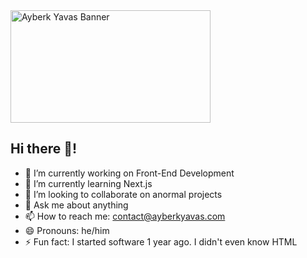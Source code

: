 
<img src="https://github.com/Ayberkyvs/Ayberkyvs/assets/35408256/7b5e1019-fd3a-406b-9dff-0ed54e40ffc1" alt="Ayberk Yavas Banner" width="320" height="180">

## Hi there 👋!

- 🔭 I’m currently working on Front-End Development
- 🌱 I’m currently learning Next.js
- 👯 I’m looking to collaborate on anormal projects
- 💬 Ask me about anything
- 📫 How to reach me: contact@ayberkyavas.com
- 😄 Pronouns: he/him
- ⚡ Fun fact: I started software 1 year ago. I didn't even know HTML

